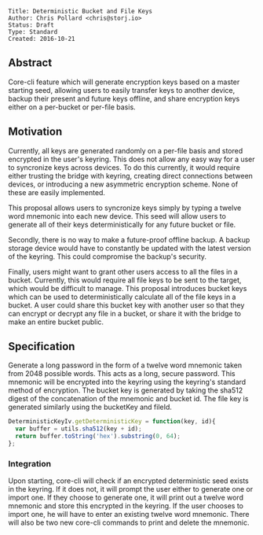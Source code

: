 ```
Title: Deterministic Bucket and File Keys
Author: Chris Pollard <chris@storj.io>
Status: Draft
Type: Standard
Created: 2016-10-21
```

Abstract
--------

Core-cli feature which will generate encryption keys based on a master starting seed, allowing users to easily transfer keys to another device, backup their present and future keys offline, and share encryption keys either on a per-bucket or per-file basis.

Motivation
----------

Currently, all keys are generated randomly on a per-file basis and stored encrypted in the user's keyring. This does not allow any easy way for a user to syncronize keys across devices. To do this currently, it would require either trusting the bridge with keyring, creating direct connections between devices, or introducing a new asymmetric encryption scheme. None of these are easily implemented.

This proposal allows users to syncronize keys simply by typing a twelve word mnemonic into each new device. This seed will allow users to generate all of their keys deterministically for any future bucket or file.

Secondly, there is no way to make a future-proof offline backup. A backup storage device would have to constantly be updated with the latest version of the keyring. This could compromise the backup's security.

Finally, users might want to grant other users access to all the files in a bucket. Currently, this would require all file keys to be sent to the target, which would be difficult to manage. This proposal introduces bucket keys which can be used to deterministically calculate all of the file keys in a bucket. A user could share this bucket key with another user so that they can encrypt or decrypt any file in a bucket, or share it with the bridge to make an entire bucket public.

Specification
-------------

Generate a long password in the form of a twelve word mnemonic taken from 2048 possible words. This acts as a long, secure password. This mnemonic will be encrypted into the keyring using the keyring's standard method of encryption. The bucket key is generated by taking the sha512 digest of the concatenation of the mnemonic and bucket id. The file key is generated similarly using the bucketKey and fileId.

```javascript
DeterministicKeyIv.getDeterministicKey = function(key, id){
  var buffer = utils.sha512(key + id);
  return buffer.toString('hex').substring(0, 64);
};
```

### Integration

Upon starting, core-cli will check if an encrypted deterministic seed exists in the keyring. If it does not, it will prompt the user either to generate one or import one. If they choose to generate one, it will print out a twelve word mnemonic and store this encrypted in the keyring. If the user chooses to import one, he will have to enter an existing twelve word mnemonic. There will also be two new core-cli commands to print and delete the mnemonic.